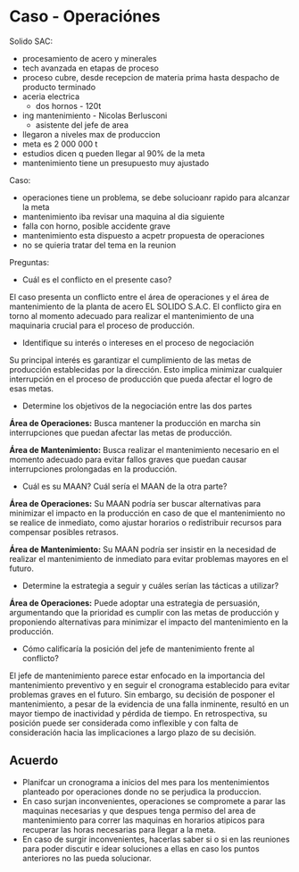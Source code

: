 # Caso - Operaciónes

Solido SAC:
- procesamiento de acero y minerales
- tech avanzada en etapas de proceso
- proceso cubre, desde recepcion de materia prima hasta despacho de producto terminado
- aceria electrica
	- dos hornos - 120t
- ing mantenimiento - Nicolas Berlusconi
	- asistente del jefe de area
- llegaron a niveles max de produccion
- meta es 2 000 000 t
- estudios dicen q pueden llegar al 90% de la meta
- mantenimiento tiene un presupuesto muy ajustado

Caso:
- operaciones tiene un problema, se debe solucioanr rapido para alcanzar la meta
- mantenimiento iba revisar una maquina al dia siguiente
- falla con horno, posible accidente grave
- mantenimiento esta dispuesto a acpetr propuesta de operaciones 
- no se quieria tratar del tema en la reunion

Preguntas:
- Cuál es el conflicto en el presente caso?

El caso presenta un conflicto entre el área de operaciones y el área de mantenimiento de la planta de acero EL SOLIDO S.A.C. El conflicto gira en torno al momento adecuado para realizar el mantenimiento de una maquinaria crucial para el proceso de producción.

- Identifique su interés o intereses en el proceso de negociación

Su principal interés es garantizar el cumplimiento de las metas de producción establecidas por la dirección. Esto implica minimizar cualquier interrupción en el proceso de producción que pueda afectar el logro de esas metas.

- Determine los objetivos de la negociación entre las dos partes

**Área de Operaciones:** Busca mantener la producción en marcha sin interrupciones que puedan afectar las metas de producción.

**Área de Mantenimiento:** Busca realizar el mantenimiento necesario en el momento adecuado para evitar fallos graves que puedan causar interrupciones prolongadas en la producción.

- Cuál es su MAAN? Cuál sería el MAAN de la otra parte?

**Área de Operaciones:** Su MAAN podría ser buscar alternativas para minimizar el impacto en la producción en caso de que el mantenimiento no se realice de inmediato, como ajustar horarios o redistribuir recursos para compensar posibles retrasos.

**Área de Mantenimiento:** Su MAAN podría ser insistir en la necesidad de realizar el mantenimiento de inmediato para evitar problemas mayores en el futuro.

- Determine la estrategia a seguir y cuáles serían las tácticas a utilizar?

**Área de Operaciones:** Puede adoptar una estrategia de persuasión, argumentando que la prioridad es cumplir con las metas de producción y proponiendo alternativas para minimizar el impacto del mantenimiento en la producción.

- Cómo calificaría la posición del jefe de mantenimiento frente al conflicto?

El jefe de mantenimiento parece estar enfocado en la importancia del mantenimiento preventivo y en seguir el cronograma establecido para evitar problemas graves en el futuro. Sin embargo, su decisión de posponer el mantenimiento, a pesar de la evidencia de una falla inminente, resultó en un mayor tiempo de inactividad y pérdida de tiempo. En retrospectiva, su posición puede ser considerada como inflexible y con falta de consideración hacia las implicaciones a largo plazo de su decisión.

## Acuerdo

- Planifcar un cronograma a inicios del mes para los mentenimientos planteado por operaciones donde no se perjudica la produccion.
- En caso surjan inconvenientes, operaciones se compromete a parar las maquinas necesarias y que despues tenga permiso del area de mantenimiento para correr las maquinas en horarios atipicos para recuperar las horas necesarias para llegar a la meta.
- En caso de surgir inconvenientes, hacerlas saber si o si en las reuniones para poder discutir e idear soluciones a ellas en caso los puntos anteriores no las pueda solucionar.